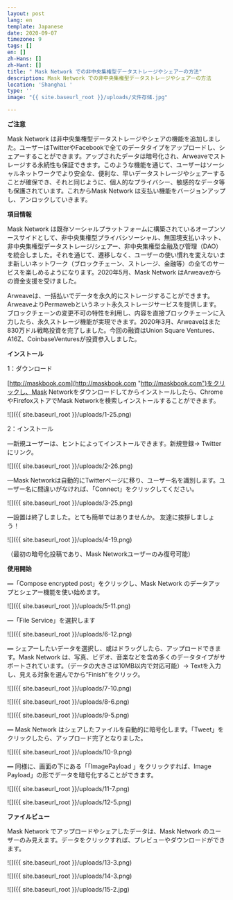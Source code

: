 ```yaml
---
layout: post
lang: en
template: Japanese
date: 2020-09-07
timezone: 9
tags: []
en: []
zh-Hans: []
zh-Hant: []
title: " Mask Network での非中央集権型データストレージやシェアーの方法"
description: Mask Network での非中央集権型データストレージやシェアーの方法
location: 'Shanghai '
type: ''
image: "{{ site.baseurl_root }}/uploads/文件存储.jpg"

---
```

**ご注意**

Mask Network は非中央集権型データストレージやシェアの機能を追加しました。ユーザーはTwitterやFacebookで全てのデータタイプをアップロードし、シェアーすることができます。アップされたデータは暗号化され、Arweaveでストレージする永続性も保証できます。このような機能を通じて、ユーザーはソーシャルネットワークでより安全な、便利な、早いデータストレージやシェアーすることが確保でき、それと同じように、個人的なプライバシー、敏感的なデータ等も保護されています。これからMask Network は支払い機能をバージョンアップし、アンロックしていきます。

**項目情報**

Mask Network は既存ソーシャルプラットフォームに構築されているオープンソースサイドとして、非中央集権型プライバシソーシャル、無国境支払いネット、非中央集権型データストレージ/シェアー、非中央集権型金融及び管理（DAO）を統合しました。それを通じて、遷移しなく、ユーザーの使い慣れを変えないまま新しいネットワーク（ブロックチェーン、ストレージ、金融等）の全てのサービスを楽しめるようになります。2020年5月、Mask Network はArweaveからの資金支援を受けました。

Arweaveは、一括払いでデータを永久的にストレージすることができます。ArweaveよりPermawebというネット永久ストレージサービスを提供します。ブロックチェーンの変更不可の特性を利用し、内容を直接ブロックチェーンに入力したら、永久ストレージ機能が実現できます。2020年3月、Arweaveはまた830万ドル戦略投資を完了しました。今回の融資はUnion Square Ventures、A16Z、CoinbaseVenturesが投資参入しました。

**インストール**

1：ダウンロード

[http://maskbook.com](http://maskbook.com "http://maskbook.com")をクリックし、Mask Networkをダウンロードしてからインストールしたら、ChromeやFirefoxストアでMask Networkを検索しインストールすることができます。

![]({{ site.baseurl_root }}/uploads/1-25.png)

2：インストール

—新規ユーザーは、ヒントによってインストールできます。新規登録-> Twitterにリンク。

![]({{ site.baseurl_root }}/uploads/2-26.png)

—Mask Networkは自動的にTwitterページに移り、ユーザー名を識別します。ユーザー名に間違いがなければ、「Connect」をクリックしてください。

![]({{ site.baseurl_root }}/uploads/3-25.png)

—設置は終了しました。とても簡単ではありませんか。 友達に挨拶しましょう！

![]({{ site.baseurl_root }}/uploads/4-19.png)

（最初の暗号化投稿であり、Mask Networkユーザーのみ復号可能）

**使用開始**

**—**「Compose encrypted post」をクリックし、Mask Network のデータアップとシェアー機能を使い始めます。

![]({{ site.baseurl_root }}/uploads/5-11.png)

**—**「File Service」を選択します

![]({{ site.baseurl_root }}/uploads/6-12.png)

**—** シェアーしたいデータを選択し、或はドラッグしたら、アップロードできます。Mask Network は、写真、ビデオ、音楽などを含め多くのデータタイプがサポートされています。（データの大きさは10MB以内で対応可能）-> Textを入力し、見える対象を選んでから“Finish”をクリック。

![]({{ site.baseurl_root }}/uploads/7-10.png)

![]({{ site.baseurl_root }}/uploads/8-6.png)

![]({{ site.baseurl_root }}/uploads/9-5.png)

**—** Mask Network はシェアしたフ​​ァイルを自動的に暗号化します。「Tweet」をクリックしたら、アップロード完了となりました。

![]({{ site.baseurl_root }}/uploads/10-9.png)

**—** 同様に、画面の下にある「「ImagePayload 」をクリックすれば、Image Payload」の形でデータを暗号化することができます。

![]({{ site.baseurl_root }}/uploads/11-7.png)

![]({{ site.baseurl_root }}/uploads/12-5.png)

**ファイルビュー**

Mask Network でアップロードやシェアしたデータは、Mask Network のユーザーのみ見えます。データをクリックすれば、プレビューやダウンロードができます。

![]({{ site.baseurl_root }}/uploads/13-3.png)

![]({{ site.baseurl_root }}/uploads/14-3.png)

![]({{ site.baseurl_root }}/uploads/15-2.jpg)